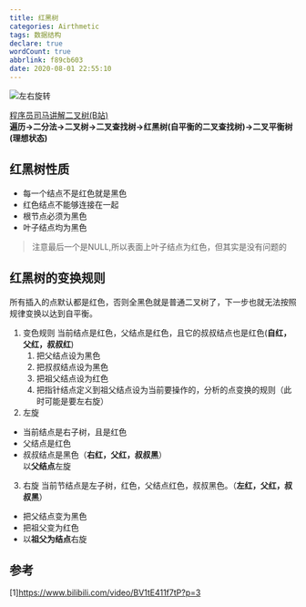 ```yaml
---
title: 红黑树
categories: Airthmetic
tags: 数据结构
declare: true
wordCount: true
abbrlink: f89cb603
date: 2020-08-01 22:55:10
---
```

<div style="width: 95%">

![左右旋转](https://cdn.jsdelivr.net/gh/cloud-r/GitakRepository/static_files/blog/img/左右旋.png)
</div>
<!-- more -->

[程序员司马讲解二叉树(B站)](https://www.bilibili.com/video/BV1tE411f7tP?p=3)     
**遍历->二分法->二叉树->二叉查找树->红黑树(自平衡的二叉查找树)->二叉平衡树(理想状态)**
## 红黑树性质
* 每一个结点不是红色就是黑色
* 红色结点不能够连接在一起
* 根节点必须为黑色
* 叶子结点均为黑色
>注意最后一个是NULL,所以表面上叶子结点为红色，但其实是没有问题的

## 红黑树的变换规则
所有插入的点默认都是红色，否则全黑色就是普通二叉树了，下一步也就无法按照规律变换以达到自平衡。

1. 变色规则
当前结点是红色，父结点是红色，且它的叔叔结点也是红色(**自红，父红，叔叔红**)
	1. 把父结点设为黑色    
	2. 把叔叔结点设为黑色   
	3. 把祖父结点设为红色         
	4. 把指针结点定义到祖父结点设为当前要操作的，分析的点变换的规则（此时可能是要左右旋）
2. 左旋      
* 当前结点是右子树，且是红色      
* 父结点是红色     
* 叔叔结点是黑色（**右红，父红，叔叔黑**）        
以**父结点**左旋
3. 右旋
当前节结点是左子树，红色，父结点红色，叔叔黑色。（**左红，父红，叔叔黑**）    
* 把父结点变为黑色    
* 把祖父变为红色    
* 以**祖父为结点**右旋

## 参考
<div style="margin-left: 5px  font-size:16px;">
[1]<a href="https://www.bilibili.com/video/BV1tE411f7tP?p=3">https://www.bilibili.com/video/BV1tE411f7tP?p=3</a><br>
</div>

